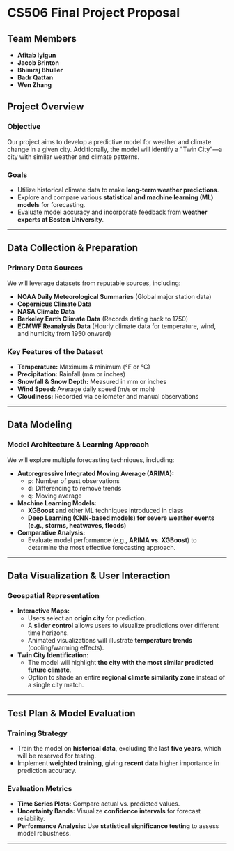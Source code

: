 
# **CS506 Final Project Proposal**  
## **Team Members**  
- **Afitab Iyigun**  
- **Jacob Brinton**  
- **Bhimraj Bhuller**
- **Badr Qattan**
- **Wen Zhang**  

## **Project Overview**  
### **Objective**  
Our project aims to develop a predictive model for weather and climate change in a given city. Additionally, the model will identify a "Twin City"—a city with similar weather and climate patterns.  

### **Goals**  
- Utilize historical climate data to make **long-term weather predictions**.  
- Explore and compare various **statistical and machine learning (ML) models** for forecasting.  
- Evaluate model accuracy and incorporate feedback from **weather experts at Boston University**.  

---

## **Data Collection & Preparation**  
### **Primary Data Sources**  
We will leverage datasets from reputable sources, including:  
- **NOAA Daily Meteorological Summaries** (Global major station data)  
- **Copernicus Climate Data**  
- **NASA Climate Data**  
- **Berkeley Earth Climate Data** (Records dating back to 1750)  
- **ECMWF Reanalysis Data** (Hourly climate data for temperature, wind, and humidity from 1950 onward)  

### **Key Features of the Dataset**  
- **Temperature:** Maximum & minimum (°F or °C)  
- **Precipitation:** Rainfall (mm or inches)  
- **Snowfall & Snow Depth:** Measured in mm or inches  
- **Wind Speed:** Average daily speed (m/s or mph)  
- **Cloudiness:** Recorded via ceilometer and manual observations  

---

## **Data Modeling**  
### **Model Architecture & Learning Approach**  
We will explore multiple forecasting techniques, including:  
- **Autoregressive Integrated Moving Average (ARIMA):**  
  - **p:** Number of past observations  
  - **d:** Differencing to remove trends  
  - **q:** Moving average  
- **Machine Learning Models:**  
  - **XGBoost** and other ML techniques introduced in class  
  - **Deep Learning (CNN-based models) for severe weather events (e.g., storms, heatwaves, floods)**  
- **Comparative Analysis:**  
  - Evaluate model performance (e.g., **ARIMA vs. XGBoost**) to determine the most effective forecasting approach.  

---

## **Data Visualization & User Interaction**  
### **Geospatial Representation**  
- **Interactive Maps:**  
  - Users select an **origin city** for prediction.  
  - A **slider control** allows users to visualize predictions over different time horizons.  
  - Animated visualizations will illustrate **temperature trends** (cooling/warming effects).  
- **Twin City Identification:**  
  - The model will highlight **the city with the most similar predicted future climate**.  
  - Option to shade an entire **regional climate similarity zone** instead of a single city match.  

---

## **Test Plan & Model Evaluation**  
### **Training Strategy**  
- Train the model on **historical data**, excluding the last **five years**, which will be reserved for testing.  
- Implement **weighted training**, giving **recent data** higher importance in prediction accuracy.  

### **Evaluation Metrics**  
- **Time Series Plots:** Compare actual vs. predicted values.  
- **Uncertainty Bands:** Visualize **confidence intervals** for forecast reliability.  
- **Performance Analysis:** Use **statistical significance testing** to assess model robustness.  

---
